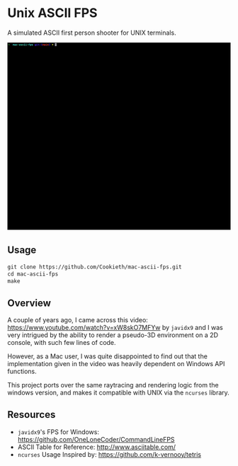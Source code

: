 # Unix ASCII FPS
A simulated ASCII first person shooter for UNIX terminals.

![Sample GIF](./docs/sample.gif)

## Usage
```
git clone https://github.com/Cookieth/mac-ascii-fps.git
cd mac-ascii-fps
make
```

## Overview
A couple of years ago, I came across this video: https://www.youtube.com/watch?v=xW8skO7MFYw by `javidx9` and I was very intrigued by the ability to render a pseudo-3D environment on a 2D console, with such few lines of code.

However, as a Mac user, I was quite disappointed to find out that the implementation given in the video was heavily dependent on Windows API functions.

This project ports over the same raytracing and rendering logic from the windows version, and makes it compatible with UNIX via the `ncurses` library.

## Resources

- `javidx9`'s FPS for Windows: https://github.com/OneLoneCoder/CommandLineFPS
- ASCII Table for Reference: http://www.asciitable.com/
- `ncurses` Usage Inspired by: https://github.com/k-vernooy/tetris